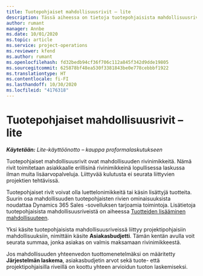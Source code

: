 ```yaml
---
title: Tuotepohjaiset mahdollisuusrivit – lite
description: Tässä aiheessa on tietoja tuotepohjaisista mahdollisuusrivinimikkeistä Project Operationsissa.
author: rumant
manager: Annbe
ms.date: 10/01/2020
ms.topic: article
ms.service: project-operations
ms.reviewer: kfend
ms.author: rumant
ms.openlocfilehash: fd32bedb94cf36f706c112a845f342d9dde19805
ms.sourcegitcommit: 625878bf48ea530f3381843be0e778cebbbf1922
ms.translationtype: HT
ms.contentlocale: fi-FI
ms.lasthandoff: 10/30/2020
ms.locfileid: "4176318"
---
```

# <a name="product-based-opportunity-lines---lite"></a>Tuotepohjaiset mahdollisuusrivit – lite

_**Käytetään:** Lite-käyttöönotto – kauppa proformalaskutukseen_

Tuotepohjaiset mahdollisuusrivit ovat mahdollisuuden rivinimikkeitä. Nämä rivit toimitetaan asiakkaalle erillisinä rivinimikkeinä lopullisessa laskussa ilman muita lisäarvopalveluja. Liittyvää kulutusta ei seurata liittyvien projektien tehtävissä.

Tuotepohjaiset rivit voivat olla luettelonimikkeitä tai käsin lisättyjä tuotteita. Suurin osa mahdollisuuden tuotepohjaisten rivien ominaisuuksista noudattaa Dynamics 365 Sales -sovelluksen tarjoamia toimintoja. Lisätietoja tuotepohjaisista mahdollisuusriveistä on aiheessa [Tuotteiden lisääminen mahdollisuuteen](https://docs.microsoft.com/dynamics365/sales-enterprise/add-products-opportunity).

Yksi käsite tuotepohjaisista mahdollisuusriveissä liittyy projektipohjaisiin mahdollisuuksiin, nimittäin käsite **Asiakasbudjetti**. Tämän kentän avulla voit seurata summaa, jonka asiakas on valmis maksamaan rivinimikkeestä.

Jos mahdollisuuden yhteenvedon tuottomenetelmäksi on määritetty **Järjestelmän laskema**, asiakasbudjetin arvot sekä tuote- että projektipohjaisilla riveillä on koottu yhteen arvioidun tuoton laskemiseksi.
